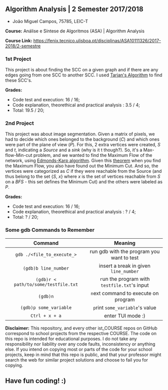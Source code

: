 ## Algorithm Analysis | 2 Semester 2017/2018 ##

* João Miguel Campos, 75785, LEIC-T


**Course:** Análise e Síntese de Algoritmos (ASA) | Algorithm Analysis

**Course Link:** https://fenix.tecnico.ulisboa.pt/disciplinas/ASA10111326/2017-2018/2-semestre


### 1st Project ###

This project is about finding the SCC on a given graph and if there are any edges going from one SCC to another SCC.
I used [Tarjan's Algorithm](https://en.wikipedia.org/wiki/Tarjan%27s_strongly_connected_components_algorithm) to find these SCC's.

**Grades:**
* Code test and execution: 16 / 16;
* Code explanation, theorethical and practical analysis : 3.5 / 4;
* Total: 19.5 / 20;



### 2nd Project ###

This project was about image segmentation. Given a matrix of pixels, we had to decide which ones belonged to the background (_C_) and which ones were part of the plane of view (_P_). For this, 2 extra vertices were created, _S_ and _t_, indicating a _Source_ and a _sink_ (why is it t though?). So, it's a Max-flow-Min-cut problem, and we wanted to find the Maximum Flow of the network, using [Edmonds-Karp algorithm](https://en.wikipedia.org/wiki/Edmonds%E2%80%93Karp_algorithm). Given this [theorem](https://en.wikipedia.org/wiki/Max-flow_min-cut_theorem) when you find the Maximum Flow, you also have found out the Minimum Cut. And so, the vertices were categorized as _C_ if they were reachable from the Source (and thus belong to the set {_S_, _x_} where _x_ is the set of vertices reachable from _S_ on a _BFS_ - this set defines the Minimum Cut) and the others were labeled as _P_. 


**Grades:**
* Code test and execution: 16 / 16;
* Code explanation, theorethical and practical analysis : ? / 4;
* Total: ? / 20;




### Some gdb Commands to Remember ###

| Command        | Meaning         
| :-------------: |:-------------:|
| `gdb ./<file_to_execute_>`      | run gdb with the program you want to test |
| `(gdb)b line_number`      | insert a `b`reak in given `line_number`     |
| `(gdb)r < path/to/some/testfile.txt` | `r`un the program with `testfile.txt`'s input     |
| `(gdb)n` | `n`ext command to execute on program     |
| `(gdb)p some_variable` | `p`rint `some_variable`'s value    |
|`Ctrl + x + a`|enter TUI mode :)|


**Disclaimer:**
This repository, and every other ist_COURSE repos on GitHub correspond to school projects from the respective COURSE. The code on this repo is intended for educational purposes. I do not take any responsibility nor liability over any code faults, inconsistency or anything else. If you intend on copying most or parts of the code for your school projects, keep in mind that this repo is public, and that your professor might search the web for similar project solutions and choose to fail you for copying.



## Have fun coding! :)
